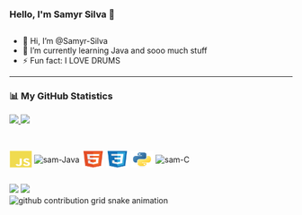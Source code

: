### Hello, I'm Samyr Silva 👋

##

- 👋 Hi, I’m @Samyr-Silva
- 🌱 I’m currently learning Java and sooo much stuff
- ⚡ Fun fact: I LOVE DRUMS
---

### 📊 My GitHub Statistics


<a href="https://github.com/Samyr-Silva/github-readme-stats">
  <img height="180em" src="https://github-readme-stats.vercel.app/api?username=Samyr-Silva&show_icons=true&theme=dracula&include_all_commits=true&count_private=true&v=2"/>
</a>
<a href="https://github.com/Samyr-Silva/github-readme-stats">
  <img height="180em" src="https://github-readme-stats.vercel.app/api/top-langs/?username=Samyr-Silva&layout=compact&langs_count=8&theme=radical&v=2"/>
</a>

##

<div style="display: inline_block"><br>
  <img align="center" alt="sam-Js" height="30" width="40" src="https://raw.githubusercontent.com/devicons/devicon/master/icons/javascript/javascript-plain.svg">
  <img align="center" alt="sam-Java" height="30" width="40" src="https://cdn.jsdelivr.net/gh/devicons/devicon@latest/icons/java/java-original.svg" />
  <img align="center" alt="sam-HTML" height="30" width="40" src="https://raw.githubusercontent.com/devicons/devicon/master/icons/html5/html5-original.svg">
  <img align="center" alt="sam-CSS" height="30" width="40" src="https://raw.githubusercontent.com/devicons/devicon/master/icons/css3/css3-original.svg">
  <img align="center" alt="sam-Python" height="30" width="40" src="https://raw.githubusercontent.com/devicons/devicon/master/icons/python/python-original.svg">
  <img align="center" alt="sam-C" height="30" width="40" src="https://cdn.jsdelivr.net/gh/devicons/devicon@latest/icons/c/c-original.svg" />
</div>

##

<div>
  <a href="https://www.instagram.com/santana_samyr/" target="_blank"><img src="https://img.shields.io/badge/-Instagram-%23E4405F?style=for-the-badge&logo=instagram&logoColor=white" target="_blank"></a>
  <a href="https://www.linkedin.com/in/samyrsilva/" target="_blank"><img src="https://img.shields.io/badge/-LinkedIn-%230077B5?style=for-the-badge&logo=linkedin&logoColor=white" target="_blank"></a> 
</div>

<picture align="center">
  <source media="(prefers-color-scheme: dark)" srcset="https://raw.githubusercontent.com/Samyr-Silva/Samyr-Silva/output/github-contribution-grid-snake-dark.svg">
  <source media="(prefers-color-scheme: light)" srcset="https://raw.githubusercontent.com/Samyr-Silva/Samyr-Silva/output/github-contribution-grid-snake-dark.svg">
  <img align="center" alt="github contribution grid snake animation" src="https://raw.githubusercontent.com/Samyr-Silva/Samyr-Sivla/output/github-contribution-grid-snake.svg">
</picture>

